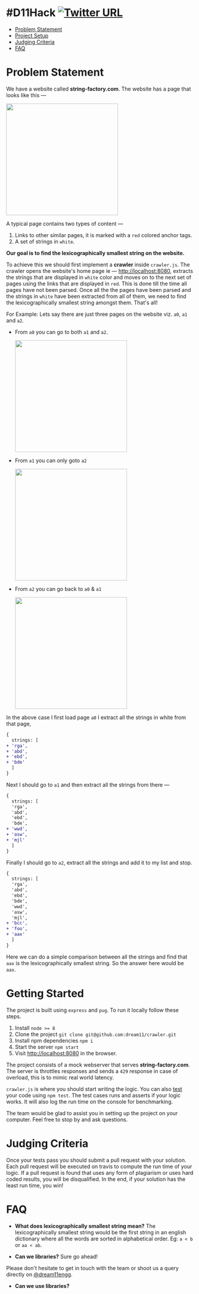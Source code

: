 # #D11Hack [![Twitter URL](https://img.shields.io/twitter/url/http/shields.io.svg?style=social&style=plastic)](https://twitter.com/hashtag/d11hack?src=hash)
  - [Problem Statement](#problem-statement)
  - [Project Setup](#project-setup)
  - [Judging Criteria](#judging-criteria)
  - [FAQ](#faq)

# Problem Statement
We have a website called **string-factory.com**. The website has a page that looks like this —

<img src='https://raw.githubusercontent.com/dream11/crawler/master/public/string-factory.png' height="300">

A typical page contains two types of content —
1. Links to other similar pages, it is marked with a `red` colored anchor tags.
2. A set of strings in `white`.

**Our goal is to find the lexicographically smallest string on the website.**

To achieve this we should first implement a **crawler** inside `crawler.js`. The crawler opens the website's home page ie — [http://localhost:8080](http://localhost:8080), extracts the strings that are displayed in `white` color and moves on to the next set of pages using the links that are displayed in `red`. This is done till the time all pages have not been parsed. Once all the the pages have been parsed and the strings in `white` have been extracted from all of them, we need to find the lexicographically smallest string amongst them. That's all!

For Example: Lets say there are just three pages on the website viz. `a0`, `a1` and `a2`.

- From `a0` you can go to both `a1` and `a2`.

  <img src="https://raw.githubusercontent.com/dream11/crawler/master/public/example-a0.png" height="300" />

- From `a1` you can only goto `a2`

  <img src="https://raw.githubusercontent.com/dream11/crawler/master/public/example-a1.png" height="300" />

- From `a2` you can go back to `a0` & `a1`

  <img src="https://raw.githubusercontent.com/dream11/crawler/master/public/example-a2.png" height="300" />

In the above case I first load page `a0` I extract all the strings in white from that page,

```patch
{
  strings: [
+ 'rga',
+ 'abd',
+ 'ebd',
+ 'bde'
  ]
}
```

Next I should go to `a1` and then extract all the strings from there —

```patch
{
  strings: [
  'rga',
  'abd',
  'ebd',
  'bde',
+ 'wwd',
+ 'asw',
+ 'mjl'
  ]
}
```

Finally I should go to `a2`, extract all the strings and add it to my list and stop.

```patch
{
  strings: [
  'rga',
  'abd',
  'ebd',
  'bde',
  'wwd',
  'asw',
  'mjl',
+ 'bcc',
+ 'foo',
+ 'aax'
  ]
}
```

Here we can do a simple comparison between all the strings and find that `aax` is the lexicographically smallest string. So the answer here would be `aax`.


# Getting Started
The project is built using `express` and `pug`. To run it locally follow these steps.
  1. Install `node >= 8`
  1. Clone the project
    ```
    git clone git@github.com:dream11/crawler.git
    ```
  1. Install npm dependencies
    ```
    npm i
    ```
  1. Start the server
    ```
    npm start
    ```
  1. Visit [http://localhost:8080](http://localhost:8080) in the browser.


The project consists of a mock webserver that serves **string-factory.com**. The server is throttles responses and sends a `429` response in case of overload, this is to mimic real world latency.

`crawler.js` is where you should start writing the logic. You can also [test] your code using `npm test`. The test cases runs and asserts if your logic works. It will also log the run time on the console for benchmarking.


[public]: https://github.com/dream11/crawler/tree/master/public
[test]:   https://github.com/dream11/crawler/blob/master/test/craweler.spec.js

The team would be glad to assist you in setting up the project on your computer. Feel free to stop by and ask questions.

# Judging Criteria
Once your tests pass you should submit a pull request with your solution. Each pull request will be executed on travis to compute the run time of your logic. If a pull request is found that uses any form of plagiarism or uses hard coded results, you will be disqualified. In the end, if your solution has the least run time, you win!

# FAQ

- **What does lexicographically smallest string mean?**
  The lexicographically smallest string would be the first string in an english dictionary where all the words are sorted in alphabetical order. Eg: `a < b` or `aa < ab`.

- **Can we libraries?**
  Sure go ahead!

Please don't hesitate to get in touch with the team or shoot us a query directly on [@dream11engg](https://twitter.com/dream11engg).
- **Can we use libraries?**
